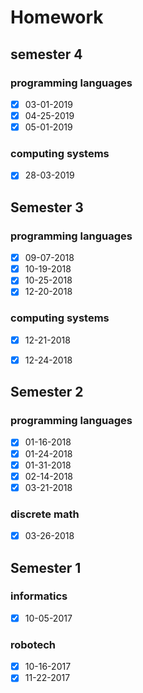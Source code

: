 # Homework


## semester 4

### programming languages

- [x] 03-01-2019
- [x] 04-25-2019
- [x] 05-01-2019

### computing systems

- [x] 28-03-2019


## Semester 3

### programming languages

- [x] 09-07-2018
- [x] 10-19-2018
- [x] 10-25-2018
- [x] 12-20-2018

### computing systems

- [x] 12-21-2018
- [x] 12-24-2018


## Semester 2

### programming languages

- [x] 01-16-2018
- [x] 01-24-2018
- [x] 01-31-2018
- [x] 02-14-2018
- [x] 03-21-2018

### discrete math

- [x] 03-26-2018


## Semester 1

### informatics

- [x] 10-05-2017

### robotech

- [x] 10-16-2017
- [x] 11-22-2017
